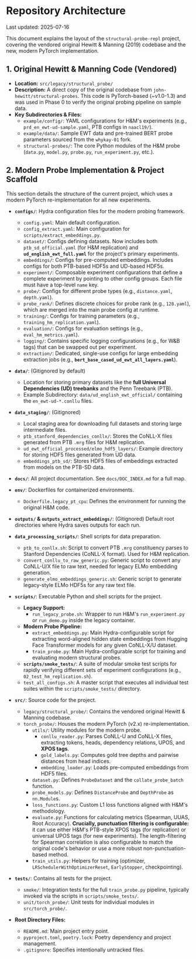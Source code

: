 # Repository Architecture

Last updated: 2025-07-16 <!-- Updated date -->

This document explains the layout of the `structural-probe-repl` project, covering the vendored original Hewitt & Manning (2019) codebase and the new, modern PyTorch implementation.

## 1. Original Hewitt & Manning Code (Vendored)

*   **Location:** `src/legacy/structural_probe/`
*   **Description:** A direct copy of the original codebase from `john-hewitt/structural-probes`. This code is PyTorch-based (~v1.0-1.3) and was used in Phase 0 to verify the original probing pipeline on sample data.
*   **Key Subdirectories & Files:**
    *   `example/config/`: YAML configurations for H&M's experiments (e.g., `prd_en_ewt-ud-sample.yaml`, PTB configs in `naacl19/`).
    *   `example/data/`: Sample EWT data and pre-trained BERT probe parameters sourced from the `whykay-01` fork.
    *   `structural-probes/`: The core Python modules of the H&M probe (`data.py`, `model.py`, `probe.py`, `run_experiment.py`, etc.).

## 2. Modern Probe Implementation & Project Scaffold

This section details the structure of the current project, which uses a modern PyTorch re-implementation for all new experiments.

*   **`configs/`**: Hydra configuration files for the modern probing framework.
    *   `config.yaml`: Main default configuration.
    *   `config_extract.yaml`: Main configuration for `scripts/extract_embeddings.py`.
    *   `dataset/`: Configs defining datasets. Now includes both `ptb_sd_official.yaml` (for H&M replication) and **`ud_english_ewt_full.yaml`** for the project's primary experiments.
    *   `embeddings/`: Configs for pre-computed embeddings. Includes configs for both PTB-based HDF5s and UD-based HDF5s.
    *   `experiment/`: Composable experiment configurations that define a complete experiment by pointing to other config groups. Each file must have a top-level `name` key.
    *   `probe/`: Configs for different probe types (e.g., `distance.yaml`, `depth.yaml`).
    *   `probe_rank/`: Defines discrete choices for probe rank (e.g., `128.yaml`), which are merged into the main probe config at runtime.
    *   `training/`: Configs for training parameters (e.g., `training_hm_replication.yaml`).
    *   `evaluation/`: Configs for evaluation settings (e.g., `eval_hm_metrics.yaml`).
    *   `logging/`: Contains specific logging configurations (e.g., for W&B tags) that can be swapped out per experiment.
    *   `extraction/`: Dedicated, single-use configs for large embedding extraction jobs (e.g., **`bert_base_cased_ud_ewt_all_layers.yaml`**).

*   **`data/`**: (Gitignored by default)
    *   Location for storing primary datasets like the **full Universal Dependencies (UD) treebanks** and the Penn Treebank (PTB).
    *   Example Subdirectory: `data/ud_english_ewt_official/` containing the `en_ewt-ud-*.conllu` files.

*   **`data_staging/`**: (Gitignored)
    *   Local staging area for downloading full datasets and storing large intermediate files.
    *   `ptb_stanford_dependencies_conllx/`: Stores the CoNLL-X files generated from PTB `.mrg` files for H&M replication.
    *   `ud_ewt_official_processed/elmo_hdf5_layers/`: Example directory for storing HDF5 files generated from UD data.
    *   `embeddings_ptb_sd/`: Stores HDF5 files of embeddings extracted from models on the PTB-SD data.

*   **`docs/`**: All project documentation. See `docs/DOC_INDEX.md` for a full map.

*   **`env/`**: Dockerfiles for containerized environments.
    *   `Dockerfile.legacy_pt_cpu`: Defines the environment for running the original H&M code.

*   **`outputs/` & `outputs_extract_embeddings/`**: (Gitignored) Default root directories where Hydra saves outputs for each run.

*   **`data_processing_scripts/`**: Shell scripts for data preparation.
    *   `ptb_to_conllx.sh`: Script to convert PTB `.mrg` constituency parses to Stanford Dependencies (CoNLL-X format). Used for H&M replication.
    *   `convert_conllu_to_raw_generic.py`: Generic script to convert any CoNLL-U/X file to raw text, needed for legacy ELMo embedding generation.
    *   `generate_elmo_embeddings_generic.sh`: Generic script to generate legacy-style ELMo HDF5s for any raw text file.

*   **`scripts/`**: Executable Python and shell scripts for the project.
    *   **Legacy Support:**
        *   `run_legacy_probe.sh`: Wrapper to run H&M's `run_experiment.py` or `run_demo.py` inside the legacy container.
    *   **Modern Probe Pipeline:**
        *   `extract_embeddings.py`: Main Hydra-configurable script for extracting word-aligned hidden state embeddings from Hugging Face Transformer models for any given CoNLL-X/U dataset.
        *   `train_probe.py`: Main Hydra-configurable script for training and evaluating modern structural probes.
    *   **`scripts/smoke_tests/`**: A suite of modular smoke test scripts for rapidly verifying different sets of experiment configurations (e.g., `02_test_hm_replication.sh`).
    *   `test_all_configs.sh`: A master script that executes all individual test suites within the `scripts/smoke_tests/` directory.

*   **`src/`**: Source code for the project.
    *   `legacy/structural_probe/`: Contains the vendored original Hewitt & Manning codebase.
    *   `torch_probe/`: Houses the modern PyTorch (v2.x) re-implementation.
        *   `utils/`: Utility modules for the modern probe.
            *   `conllu_reader.py`: Parses CoNLL-U and CoNLL-X files, extracting tokens, heads, dependency relations, UPOS, and **XPOS tags**.
            *   `gold_labels.py`: Computes gold tree depths and pairwise distances from head indices.
            *   `embedding_loader.py`: Loads pre-computed embeddings from HDF5 files.
        *   `dataset.py`: Defines `ProbeDataset` and the `collate_probe_batch` function.
        *   `probe_models.py`: Defines `DistanceProbe` and `DepthProbe` as `nn.Module`s.
        *   `loss_functions.py`: Custom L1 loss functions aligned with H&M's methodology.
        *   `evaluate.py`: Functions for calculating metrics (Spearman, UUAS, Root Accuracy). **Crucially, punctuation filtering is configurable:** it can use either H&M's PTB-style XPOS tags (for replication) or universal UPOS tags (for new experiments). The length-filtering for Spearman correlation is also configurable to match the original code's behavior or use a more robust non-punctuation-based method.
        *   `train_utils.py`: Helpers for training (optimizer, `LRSchedulerWithOptimizerReset`, `EarlyStopper`, checkpointing).

*   **`tests/`**: Contains all tests for the project.
    *   `smoke/`: Integration tests for the full `train_probe.py` pipeline, typically invoked via the scripts in `scripts/smoke_tests/`.
    *   `unit/torch_probe/`: Unit tests for individual modules in `src/torch_probe/`.

*   **Root Directory Files:**
    *   `README.md`: Main project entry point.
    *   `pyproject.toml`, `poetry.lock`: Poetry dependency and project management.
    *   `.gitignore`: Specifies intentionally untracked files.